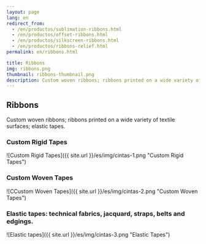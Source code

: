 ```yaml
---
layout: page
lang: en
redirect_from:
  - /en/productos/sublimation-ribbons.html
  - /en/productos/offset-ribbons.html
  - /en/productos/silkscreen-ribbons.html
  - /en/productos/ribbons-relief.html
permalink: en/ribbons.html

title: Ribbons
img: ribbons.png
thumbnail: ribbons-thumbnail.png
description: Custom woven ribbons; ribbons printed on a wide variety of textile surfaces; elastic tapes.
---
```

## Ribbons
Custom woven ribbons; ribbons printed on a wide variety of textile surfaces; elastic tapes.

### Custom Rigid Tapes
![Custom Rigid Tapes]({{ site.url }}/es/img/cintas-1.png "Custom Rigid Tapes")

### Custom Woven Tapes
![CCustom Woven Tapes]({{ site.url }}/es/img/cintas-2.png "Custom Woven Tapes")

### Elastic tapes: technical fabrics, jacquard, straps, belts and edgings.
![Elastic tapes]({{ site.url }}/es/img/cintas-3.png "Elastic Tapes")
